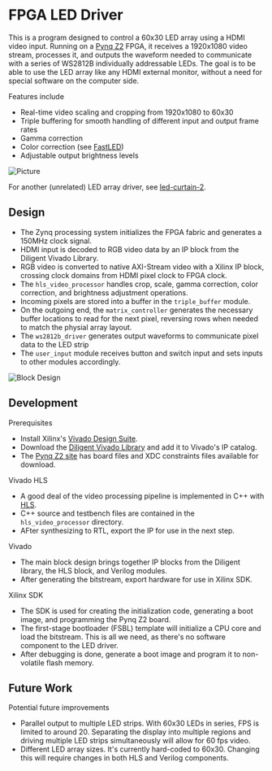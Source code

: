 # FPGA LED Driver
This is a program designed to control a 60x30 LED array using a HDMI video input. Running on a [Pynq Z2](http://www.tul.com.tw/ProductsPYNQ-Z2.html) FPGA, it receives a 1920x1080 video stream, processes it, and outputs the waveform needed to communicate with a series of WS2812B individually addressable LEDs. The goal is to be able to use the LED array like any HDMI external monitor, without a need for special software on the computer side.

Features include
* Real-time video scaling and cropping from 1920x1080 to 60x30
* Triple buffering for smooth handling of different input and output frame rates
* Gamma correction
* Color correction (see [FastLED](https://github.com/FastLED/FastLED/wiki/FastLED-Color-Correction))
* Adjustable output brightness levels

![Picture](https://i.imgur.com/FAmBwoM.jpg)

For another (unrelated) LED array driver, see [led-curtain-2](https://github.com/itf/led-curtain-2).

## Design
* The Zynq processing system initializes the FPGA fabric and generates a 150MHz clock signal.
* HDMI input is decoded to RGB video data by an IP block from the Diligent Vivado Library.
* RGB video is converted to native AXI-Stream video with a Xilinx IP block, crossing clock domains from HDMI pixel clock to FPGA clock.
* The `hls_video_processor` handles crop, scale, gamma correction, color correction, and brightness adjustment operations.
* Incoming pixels are stored into a buffer in the `triple_buffer` module.
* On the outgoing end, the `matrix_controller` generates the necessary buffer locations to read for the next pixel, reversing rows when needed to match the physial array layout.
* The `ws2812b_driver` generates output waveforms to communicate pixel data to the LED strip
* The `user_input` module receives button and switch input and sets inputs to other modules accordingly.

![Block Design](https://i.imgur.com/ZkUan8F.png)

## Development
Prerequisites
* Install Xilinx's [Vivado Design Suite](https://www.xilinx.com/products/design-tools/vivado.html).
* Download the [Diligent Vivado Library](https://github.com/Digilent/vivado-library) and add it to Vivado's IP catalog.
* The [Pynq Z2 site](www.tul.com.tw/ProductsPYNQ-Z2.html) has board files and XDC constraints files available for download.

Vivado HLS
* A good deal of the video processing pipeline is implemented in C++ with [HLS](https://www.xilinx.com/products/design-tools/vivado/integration/esl-design.html).
* C++ source and testbench files are contained in the `hls_video_processor` directory.
* AFter synthesizing to RTL, export the IP for use in the next step.

Vivado
* The main block design brings together IP blocks from the Diligent library, the HLS block, and Verilog modules.
* After generating the bitstream, export hardware for use in Xilinx SDK.

Xilinx SDK
* The SDK is used for creating the initialization code, generating a boot image, and programming the Pynq Z2 board.
* The first-stage bootloader (FSBL) template will initialize a CPU core and load the bitstream. This is all we need, as there's no software component to the LED driver.
* After debugging is done, generate a boot image and program it to non-volatile flash memory.

## Future Work
Potential future improvements
* Parallel output to multiple LED strips. With 60x30 LEDs in series, FPS is limited to around 20. Separating the display into multiple regions and driving multiple LED strips simultaneously will allow for 60 fps video.
* Different LED array sizes. It's currently hard-coded to 60x30. Changing this will require changes in both HLS and Verilog components.

